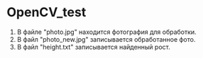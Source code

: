 # OpenCV_test

1. В файле "photo.jpg" находится фотография для обработки.
2. В файл "photo_new.jpg" записывается обработанное фото.
3. В файл "height.txt" записывается найденный рост.
